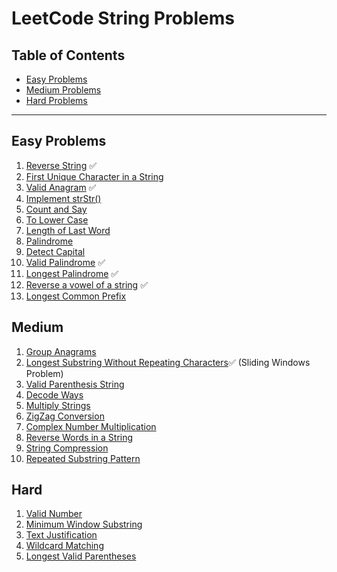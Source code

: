 # LeetCode String Problems

## Table of Contents
- [Easy Problems](#easy-problems)
- [Medium Problems](#medium-problems)
- [Hard Problems](#hard-problems)

---

## Easy Problems

1. [Reverse String](https://leetcode.com/problems/reverse-string/) ✅
2. [First Unique Character in a String](https://leetcode.com/problems/first-unique-character-in-a-string/)
3. [Valid Anagram](https://leetcode.com/problems/valid-anagram/) ✅
4. [Implement strStr()](https://leetcode.com/problems/implement-strstr/)
5. [Count and Say](https://leetcode.com/problems/count-and-say/)
6. [To Lower Case](https://leetcode.com/problems/to-lower-case/)
7. [Length of Last Word](https://leetcode.com/problems/length-of-last-word/)
8. [Palindrome](https://leetcode.com/problems/palindrome-linked-list/)
9. [Detect Capital](https://leetcode.com/problems/detect-capital/)
10. [Valid Palindrome](https://leetcode.com/problems/valid-palindrome/) ✅
11. [Longest Palindrome]() ✅
12. [Reverse a vowel of a string]() ✅
13. [Longest Common Prefix]()

## Medium
1. [Group Anagrams](https://leetcode.com/problems/group-anagrams/)
2. [Longest Substring Without Repeating Characters](https://leetcode.com/problems/longest-substring-without-repeating-characters/)✅ (Sliding Windows Problem)
3. [Valid Parenthesis String](https://leetcode.com/problems/valid-parenthesis-string/)
4. [Decode Ways](https://leetcode.com/problems/decode-ways/)
5. [Multiply Strings](https://leetcode.com/problems/multiply-strings/)
6. [ZigZag Conversion](https://leetcode.com/problems/zigzag-conversion/)
7. [Complex Number Multiplication](https://leetcode.com/problems/complex-number-multiplication/)
8. [Reverse Words in a String](https://leetcode.com/problems/reverse-words-in-a-string/)
9. [String Compression](https://leetcode.com/problems/string-compression/)
10. [Repeated Substring Pattern](https://leetcode.com/problems/repeated-substring-pattern/)


## Hard
1. [Valid Number](https://leetcode.com/problems/valid-number/)
2. [Minimum Window Substring](https://leetcode.com/problems/minimum-window-substring/)
3. [Text Justification](https://leetcode.com/problems/text-justification/)
4. [Wildcard Matching](https://leetcode.com/problems/wildcard-matching/)
5. [Longest Valid Parentheses](https://leetcode.com/problems/longest-valid-parentheses/)
